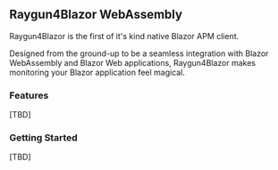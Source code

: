 ## Raygun4Blazor WebAssembly

Raygun4Blazor is the first of it's kind native Blazor APM client.

Designed from the ground-up to be a seamless integration with Blazor WebAssembly and Blazor Web applications, Raygun4Blazor
makes monitoring your Blazor application feel magical.

### Features
[TBD]

### Getting Started
[TBD]
